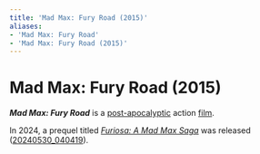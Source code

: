 ```yaml
---
title: 'Mad Max: Fury Road (2015)'
aliases:
- 'Mad Max: Fury Road'
- 'Mad Max: Fury Road (2015)'
---
```


# Mad Max: Fury Road (2015)

_**Mad Max: Fury Road**_ is a [post-apocalyptic](post-apocalyptic.md) action [film](../indices/films.md).

In 2024, a prequel titled _[Furiosa: A Mad Max Saga](furiosa-a-mad-max-saga.md)_ was released ([20240530_040419](../entries/20240530_040419.md)).

